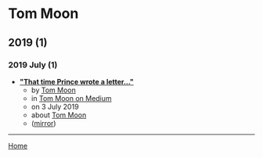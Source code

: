 # Tom Moon

## 2019 (1)

### 2019 July (1)

 - [**"That time Prince wrote a letter..."**](https://medium.com/@moonjawn/that-time-prince-wrote-a-letter-d07ebd887896)
    - by [Tom Moon](../../authors/tom-moon/index.md)
    - in [Tom Moon on Medium](https://medium.com/@moonjawn/)
    - on 3 July 2019
    - about [Tom Moon](../../topics/tom-moon/index.md)
    - ([mirror](https://web.archive.org/web/*/https://medium.com/@moonjawn/that-time-prince-wrote-a-letter-d07ebd887896))

----

[Home](../index.md)
